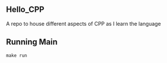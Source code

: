 ## Hello_CPP
A repo to house different aspects of CPP as I learn the language
## Running Main
`make run`
